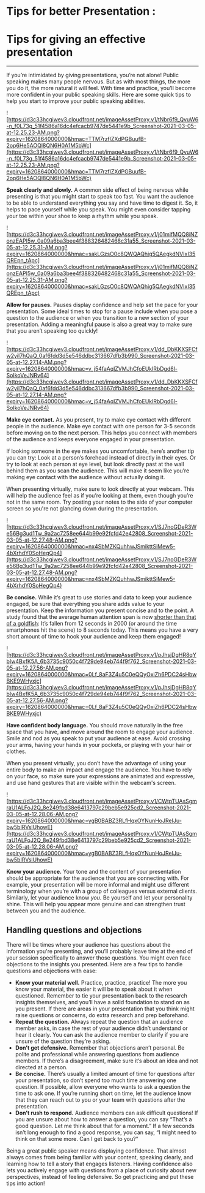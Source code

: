 # Tips for better Presentation  :

# Tips for giving an effective presentation

---

If you’re intimidated by giving presentations, you’re not alone! Public speaking makes many people nervous. But as with most things, the more you do it, the more natural it will feel. With time and practice, you’ll become more confident in your public speaking skills. Here are some quick tips to help you start to improve your public speaking abilities.

![https://d3c33hcgiwev3.cloudfront.net/imageAssetProxy.v1/tNbr6f9_QvuW6-n_f0L73g_51f4586a16dc4efcacb9747de5441e9b_Screenshot-2021-03-05-at-12.25.23-AM.png?expiry=1620864000000&hmac=TTM7rzflZXdPGBuufB-2op6He5AOQl8QN6H0A1M5bWc](https://d3c33hcgiwev3.cloudfront.net/imageAssetProxy.v1/tNbr6f9_QvuW6-n_f0L73g_51f4586a16dc4efcacb9747de5441e9b_Screenshot-2021-03-05-at-12.25.23-AM.png?expiry=1620864000000&hmac=TTM7rzflZXdPGBuufB-2op6He5AOQl8QN6H0A1M5bWc)

**Speak clearly and slowly.** A common side effect of being nervous while presenting is that you might start to speak too fast. You want the audience to be able to understand everything you say and have time to digest it. So, it helps to pace yourself while you speak. You might even consider tapping your toe within your shoe to keep a rhythm while you speak.

![https://d3c33hcgiwev3.cloudfront.net/imageAssetProxy.v1/j01mifMQQ8iNZonzEAPI5w_0a09a6ba3bee4f388326482468c31a55_Screenshot-2021-03-05-at-12.25.31-AM.png?expiry=1620864000000&hmac=sakLGzsO0c8QWQAQhig5QAegkdNVIxI35QREpn_tApc](https://d3c33hcgiwev3.cloudfront.net/imageAssetProxy.v1/j01mifMQQ8iNZonzEAPI5w_0a09a6ba3bee4f388326482468c31a55_Screenshot-2021-03-05-at-12.25.31-AM.png?expiry=1620864000000&hmac=sakLGzsO0c8QWQAQhig5QAegkdNVIxI35QREpn_tApc)

**Allow for pauses.** Pauses display confidence and help set the pace for your presentation. Some ideal times to stop for a pause include when you pose a question to the audience or when you transition to a new section of your presentation. Adding a meaningful pause is also a great way to make sure that you aren’t speaking too quickly!

![https://d3c33hcgiwev3.cloudfront.net/imageAssetProxy.v1/dd_DbKKXSFCfw2yil7hQaQ_0af6fdd3d5e546ddbc313667dfb3b990_Screenshot-2021-03-05-at-12.27.14-AM.png?expiry=1620864000000&hmac=v_j54faAqlZVMJhCfoEUklRbDgd6l-SoIkoVeJNRv64](https://d3c33hcgiwev3.cloudfront.net/imageAssetProxy.v1/dd_DbKKXSFCfw2yil7hQaQ_0af6fdd3d5e546ddbc313667dfb3b990_Screenshot-2021-03-05-at-12.27.14-AM.png?expiry=1620864000000&hmac=v_j54faAqlZVMJhCfoEUklRbDgd6l-SoIkoVeJNRv64)

**Make eye contact.** As you present, try to make eye contact with different people in the audience. Make eye contact with one person for 3-5 seconds before moving on to the next person. This helps you connect with members of the audience and keeps everyone engaged in your presentation.

If looking someone in the eye makes you uncomfortable, here’s another tip you can try: Look at a person’s forehead instead of directly in their eyes. Or try to look at each person at eye level, but look directly past at the wall behind them as you scan the audience. This will make it seem like you’re making eye contact with the audience without actually doing it.

When presenting virtually, make sure to look directly at your webcam. This will help the audience feel as if you’re looking at them, even though you’re not in the same room. Try posting your notes to the side of your computer screen so you're not glancing down during the presentation.

![https://d3c33hcgiwev3.cloudfront.net/imageAssetProxy.v1/SJ7noGDeR3We56Bg3ud1Tw_9a2ac7258ee644b99e92fcfd42e42808_Screenshot-2021-03-05-at-12.27.48-AM.png?expiry=1620864000000&hmac=nx4SbMZKQuhhwJSmikttSiMew5-4bXrhdY0SoHegQp4](https://d3c33hcgiwev3.cloudfront.net/imageAssetProxy.v1/SJ7noGDeR3We56Bg3ud1Tw_9a2ac7258ee644b99e92fcfd42e42808_Screenshot-2021-03-05-at-12.27.48-AM.png?expiry=1620864000000&hmac=nx4SbMZKQuhhwJSmikttSiMew5-4bXrhdY0SoHegQp4)

**Be concise.** While it’s great to use stories and data to keep your audience engaged, be sure that everything you share adds value to your presentation. Keep the information you present concise and to the point. A study found that the average human attention span is now [shorter than that of a goldfish](https://www.digitalinformationworld.com/2018/09/the-human-attention-span-infographic.html): It’s fallen from 12 seconds in 2000 (or around the time smartphones hit the scene) to 8 seconds today. This means you have a very short amount of time to hook your audience and keep them engaged!

![https://d3c33hcgiwev3.cloudfront.net/imageAssetProxy.v1/pJhsjDgHR8qYbIw4BxfK5A_6b3735c9050c4f729de94eb744f9f762_Screenshot-2021-03-05-at-12.27.56-AM.png?expiry=1620864000000&hmac=0Lf_8aF3Z4u5C0eQQyOxiZh6PDC24sHbwBKE9WHyxjc](https://d3c33hcgiwev3.cloudfront.net/imageAssetProxy.v1/pJhsjDgHR8qYbIw4BxfK5A_6b3735c9050c4f729de94eb744f9f762_Screenshot-2021-03-05-at-12.27.56-AM.png?expiry=1620864000000&hmac=0Lf_8aF3Z4u5C0eQQyOxiZh6PDC24sHbwBKE9WHyxjc)

**Have confident body language.** You should move naturally in the free space that you have, and move around the room to engage your audience. Smile and nod as you speak to put your audience at ease. Avoid crossing your arms, having your hands in your pockets, or playing with your hair or clothes.

When you present virtually, you don’t have the advantage of using your entire body to make an impact and engage the audience. You have to rely on your face, so make sure your expressions are animated and expressive, and use hand gestures that are visible within the webcam's screen.

![https://d3c33hcgiwev3.cloudfront.net/imageAssetProxy.v1/CWtpTUAsSgmraU1ALFoJ2Q_8e249fbd38e6413797c29beb5e925cd2_Screenshot-2021-03-05-at-12.28.06-AM.png?expiry=1620864000000&hmac=ygB0BABZ3RLfHqxOYNunHoJReIJu-bw5bIRVslUhowE](https://d3c33hcgiwev3.cloudfront.net/imageAssetProxy.v1/CWtpTUAsSgmraU1ALFoJ2Q_8e249fbd38e6413797c29beb5e925cd2_Screenshot-2021-03-05-at-12.28.06-AM.png?expiry=1620864000000&hmac=ygB0BABZ3RLfHqxOYNunHoJReIJu-bw5bIRVslUhowE)

**Know your audience.** Your tone and the content of your presentation should be appropriate for the audience that you are connecting with. For example, your presentation will be more informal and might use different terminology when you’re with a group of colleagues versus external clients. Similarly, let your audience know *you.* Be yourself and let your personality shine. This will help you appear more genuine and can strengthen trust between you and the audience.

## Handling questions and objections

There will be times where your audience has questions about the information you're presenting, and you’ll probably leave time at the end of your session specifically to answer those questions. You might even face objections to the insights you presented. Here are a few tips to handle questions and objections with ease:

- **Know your material well.** Practice, practice, practice! The more you know your material, the easier it will be to speak about it when questioned. Remember to tie your presentation back to the research insights themselves, and you’ll have a solid foundation to stand on as you present. If there are areas in your presentation that you think might raise questions or concerns, do extra research and prep beforehand.
- **Repeat the question.** Always repeat the question that an audience member asks, in case the rest of your audience didn’t understand or hear it clearly. You can ask the audience member to clarify if you are unsure of the question they’re asking.
- **Don’t get defensive.** Remember that objections aren’t personal. Be polite and professional while answering questions from audience members. If there’s a disagreement, make sure it’s about an idea and not directed at a person.
- **Be concise.** There’s usually a limited amount of time for questions after your presentation, so don’t spend too much time answering one question. If possible, allow everyone who wants to ask a question the time to ask one. If you’re running short on time, let the audience know that they can reach out to you or your team with questions after the presentation.
- **Don’t rush to respond.** Audience members can ask difficult questions! If you are unsure about how to answer a question, you can say “That’s a good question. Let me think about that for a moment.” If a few seconds isn’t long enough to find a good response, you can say, “I might need to think on that some more. Can I get back to you?”

Being a great public speaker means displaying confidence. That almost always comes from being familiar with your content, speaking clearly, and learning how to tell a story that engages listeners. Having confidence also lets you actively engage with questions from a place of curiosity about new perspectives, instead of feeling defensive. So get practicing and put these tips into action!